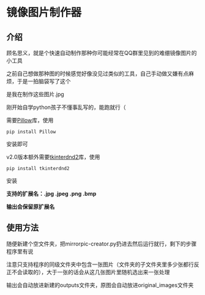 # 镜像图片制作器

## 介绍

顾名思义，就是个快速自动制作那种你可能经常在QQ群里见到的难绷镜像图片的小工具

之前自己想做那种图的时候感觉好像没见过类似的工具，自己手动做又嫌有点麻烦，于是一拍脑袋写了这个

是我在制作这些图片.jpg

刚开始自学python孩子不懂事乱写的，能跑就行（

需要[Pillow](https://pillow.readthedocs.io/en/stable/)库，使用
```
pip install Pillow
```
安装即可

v2.0版本额外需要[tkinterdnd2](https://pypi.org/project/tkinterdnd2/)库，使用
```
pip install tkinterdnd2
```
安装

**支持的扩展名：.jpg .jpeg .png .bmp**

**输出会保留原扩展名**

## 使用方法

随便新建个空文件夹，把mirrorpic-creator.py扔进去然后运行就行，剩下的步骤程序里有说

注意只支持程序的同级文件夹中包含一张图片（文件夹的子文件夹里多少张都行反正不会读取的），大于一张的话会从这几张图片里随机选出来一张处理

输出会自动放进新建的outputs文件夹，原图会自动放进original_images文件夹
